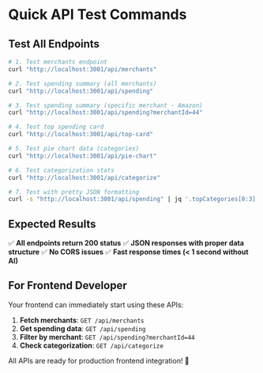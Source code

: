# Quick API Test Commands

## Test All Endpoints

```bash
# 1. Test merchants endpoint
curl "http://localhost:3001/api/merchants"

# 2. Test spending summary (all merchants)
curl "http://localhost:3001/api/spending"

# 3. Test spending summary (specific merchant - Amazon)
curl "http://localhost:3001/api/spending?merchantId=44"

# 4. Test top spending card
curl "http://localhost:3001/api/top-card"

# 5. Test pie chart data (categories)
curl "http://localhost:3001/api/pie-chart"

# 6. Test categorization stats
curl "http://localhost:3001/api/categorize"

# 7. Test with pretty JSON formatting
curl -s "http://localhost:3001/api/spending" | jq '.topCategories[0:3]'
```

## Expected Results

✅ **All endpoints return 200 status**
✅ **JSON responses with proper data structure**
✅ **No CORS issues**
✅ **Fast response times (< 1 second without AI)**

## For Frontend Developer

Your frontend can immediately start using these APIs:

1. **Fetch merchants**: `GET /api/merchants`
2. **Get spending data**: `GET /api/spending` 
3. **Filter by merchant**: `GET /api/spending?merchantId=44`
4. **Check categorization**: `GET /api/categorize`

All APIs are ready for production frontend integration! 🚀
